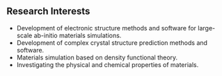 ## Research Interests

- Development of electronic structure methods and software for large-scale ab-initio materials simulations.
- Development of complex crystal structure prediction methods and software.
- Materials simulation based on density functional theory.
- Investigating the physical and chemical properties of materials.
